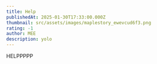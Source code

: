 ```yaml
---
title: Help
publishedAt: 2025-01-30T17:33:00.000Z
thumbnail: src/assets/images/maplestory_ewevcud6f3.png
rating: -1
author: MEE
description: yolo
---
```

HELPPPPP

